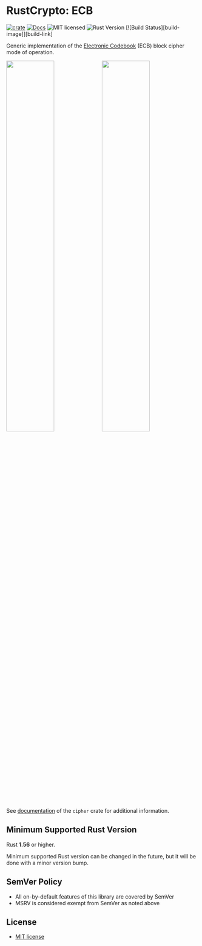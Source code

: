 # RustCrypto: ECB

[![crate][crate-image]][crate-link]
[![Docs][docs-image]][docs-link]
![MIT licensed][license-image]
![Rust Version][rustc-image]
[![Build Status][build-image]][build-link]

Generic implementation of the [Electronic Codebook][ECB] (ECB) block cipher
mode of operation.

<img src="https://user-images.githubusercontent.com/7829098/171395128-0ff53e16-1969-4848-8db4-3fc4fd0cbbb4.svg" width="50%"><img src="https://user-images.githubusercontent.com/7829098/171395113-219f6995-4e2d-4f4a-bb10-d6a229c10989.svg" width="50%">

See [documentation][cipher-doc] of the `cipher` crate for additional information.

## Minimum Supported Rust Version

Rust **1.56** or higher.

Minimum supported Rust version can be changed in the future, but it will be
done with a minor version bump.

## SemVer Policy

- All on-by-default features of this library are covered by SemVer
- MSRV is considered exempt from SemVer as noted above

## License
 * [MIT license](http://opensource.org/licenses/MIT)

[//]: # (badges)

[crate-image]: https://img.shields.io/crates/v/ECB.svg
[crate-link]: https://crates.io/crates/ECB
[docs-image]: https://docs.rs/ecb/badge.svg
[docs-link]: https://docs.rs/ecb/
[license-image]: https://img.shields.io/badge/license-MIT-blue.svg
[rustc-image]: https://img.shields.io/badge/rustc-1.56+-blue.svg

[//]: # (general links)

[ECB]: https://en.wikipedia.org/wiki/Block_cipher_mode_of_operation#ECB
[cipher-doc]: https://docs.rs/cipher/
